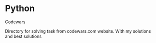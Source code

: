 # Python
Codewars

Directory for solving task from codewars.com website. With my solutions and best solutions 
